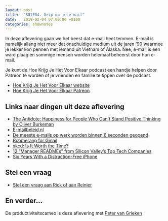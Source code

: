 ```yaml
---
layout: post
title:  "S01E04. Grip op je e-mail"
date:   2019-02-04 07:00:00 +0100
categories: shownotes
---
```


In deze aflevering gaan we het beest dat e-mail heet temmen. E-mail is namelijk allang niet meer dat onschuldige medium uit de jaren ’90 waarmee je lekker kon pennen met iemand uit Vietnam of Alaska. Nee, e-mail is een ware plaag en sommige mensen worden helemaal beheerst door hun e-mail.

Je kunt de Hoe Krijg Je Het Voor Elkaar podcast een handje helpen door Patreon te worden of je vrienden en familie te tippen over de podcast.

- [Hoe Krijg Je Het Voor Elkaar website](https://hoekrijgjehetvoorelkaar.nl)
- [Hoe Krijg Je Het Voor Elkaar Patreon](http://patreon.com/reinier)

## Links naar dingen uit deze aflevering

- [The Antidote: Happiness for People Who Can't Stand Positive Thinking by Oliver Burkeman](https://www.goodreads.com/book/show/13721709-the-antidote)
- [E-mailbeleid.nl](https://e-mailbeleid.nl/)
- [De meeste e-mails op werk worden binnen 6 seconden geopend](https://www.businessinsider.nl/work-login-emails-affects-productivity-2017-3/)
- [Boomerang for Gmail](https://www.boomeranggmail.com/)
- [xkcd: Is It Worth the Time?](https://xkcd.com/1205/)
- [12 “Manager READMEs” from Silicon Valley’s Top Tech Companies](https://hackernoon.com/12-manager-readmes-from-silicon-valleys-top-tech-companies-26588a660afe)
- [Six Years With a Distraction-Free iPhone](https://medium.com/s/story/six-years-with-a-distraction-free-iphone-8cf5eb4f97e3)

## Stel een vraag

- [Stel een vraag aan Rick of aan Reinier](https://hoekrijgjehetvoorelkaar.nl/stel-een-vraag/)

## En verder…

De productiviteitscameo is deze aflevering met [Peter van Grieken](https://twitter.com/petervangrieken)